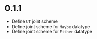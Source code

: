 # 0.1.1
* Define `UT` joint scheme
* Define joint scheme for `Maybe` datatype
* Define joint scheme for `Either` datatype
